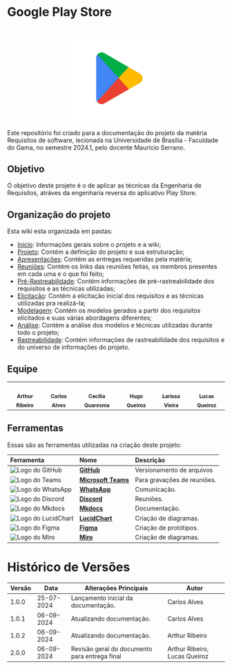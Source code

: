 # Google Play Store
<p align="center" ><br><img src="assets/imagens/google_play.png" width = 40%></p>

Este repositório foi criado para a documentação do projeto da matéria Requisitos de software, lecionada na Universidade de Brasília - Faculdade do Gama, no semestre 2024.1, pelo docente Maurício Serrano. 


## Objetivo
O objetivo deste projeto é o de aplicar as técnicas da Engenharia de Requisitos, atráves da engenharia reversa do aplicativo Play Store.

## Organização do projeto
Esta wiki esta organizada em pastas: 

- [Início](index.md): Informações gerais sobre o projeto e a wiki;
- [Projeto](home/home.md): Contém a definição do projeto e sua estruturação;
- [Apresentações](apresentacoes/apresentacoes.md): Contém as entregas requeridas pela matéria;
- [Reuniões](home/home.md): Contém os links das reuniões feitas, os membros presentes em cada uma e o que foi feito;
- [Pré-Rastreabilidade](pre-ras/pre-ras.md): Contém informações de pré-rastreabilidade dos requisitos e as técnicas utilizadas;
- [Elicitação](elicitacao/elicitacao.md): Contém a elicitação inicial dos requisitos e as técnicas utilizadas pra realizá-la;
- [Modelagem](modelagem/modelagem.md): Contém os modelos gerados a partir dos requisitos elicitados e suas várias abordagens diferentes;
- [Análise](analise/analise.md): Contém a análise dos modelos e técnicas utilizadas durante todo o projeto;
- [Rastreabilidade](rastreabilidade/rastreabilidade.md): Contém informações de rastreabilidade dos requisitos e do universo de informações do projeto.


## Equipe
<table>
  <tr>
    <td align="center"><a href="https://github.com/artrsousa1"><img style="border-radius: 50%;" src="https://github.com/artrsousa1.png" width="100px;" alt=""/><br /><sub><b>Arthur Ribeiro</b></sub></a><br /><a href="Link git" title="Rocketseat"></a></td>
    <td align="center"><a href="https://github.com/CADU110"><img style="border-radius: 50%;" src="https://github.com/CADU110.png" width="100px;" alt=""/><br /><sub><b>Carlos Alves</b></sub></a><br /><a href="Link git" title="Rocketseat"></a></td>
    <td align="center"><a href="https://github.com/cqcoding"><img style="border-radius: 50%;" src="https://github.com/cqcoding.png" width="100px;" alt=""/><br /><sub><b> Cecilia Quaresma </b></sub></a><br /><a href="Link git" title="Rocketseat"></a></td>
    <td align="center"><a href="https://github.com/melohugo"><img style="border-radius: 50%;" src="https://github.com/melohugo.png" width="100px;" alt=""/><br /><sub><b>Hugo Queiroz</b></sub></a><br />
    <td align="center"><a href="https://github.com/VieiraLaris"><img style="border-radius: 50%;" src="https://github.com/VieiraLaris.png" width="100px;" alt=""/><br /><sub><b>Larissa Vieira</b></sub></a><br />
    <td align="center"><a href="https://github.com/lucasqueiroz23"><img style="border-radius: 50%;" src="https://github.com/lucasqueiroz23.png" width="100px;" alt=""/><br /><sub><b>Lucas Queiroz</b></sub></a><br />
  </tr>
</table>


## Ferramentas 
Essas são as ferramentas utilizadas na criação deste projeto:

| Ferramenta | Nome | Descrição |
| :-- | :-- | :-- |
| <img src="https://github.githubassets.com/images/modules/logos_page/GitHub-Mark.png" alt="Logo do GitHub" width="100px"> | <strong>[GitHub](#anchor_1)</strong> | Versionamento de arquivos |
| <img src="https://upload.wikimedia.org/wikipedia/commons/4/44/Microsoft_logo.svg" alt="Logo do Teams" width="100px"> | <strong>[Microsoft Teams](#anchor_2)</strong> | Para gravações de reuniões. |
| <img src="https://upload.wikimedia.org/wikipedia/commons/6/6b/WhatsApp.svg" alt="Logo do WhatsApp" width="100px"> | <strong>[WhatsApp](#anchor_3)</strong> | Comunicação. |
| <img src="https://cdn.prod.website-files.com/6257adef93867e50d84d30e2/636e0a6918e57475a843f59f_icon_clyde_black_RGB.svg" alt="Logo do Discord" width="100px"> | <strong>[Discord](#anchor_4)</strong> | Reuniões. |
| <img src="https://anthonyblackham.com/mkdocs-material/icons/logo.svg" alt="Logo do Mkdocs" width="100px"> | <strong>[Mkdocs](#anchor_5)</strong> | Documentação. |
| <img src="https://play-lh.googleusercontent.com/o4vT3StM8rw3Hn15GMtLjuTA6VUWt6jxDvV4d5ahKj9E9nGaLut06tM83NESuTBr-t0=w240-h480" alt="Logo do LucidChart" width="100px"> | <strong>[LucidChart](#anchor_14)</strong> | Criação de diagramas. |
| <img src="https://logosandtypes.com/wp-content/uploads/2020/10/figma.svg" alt="Logo do Figma" width="100px"> | <strong>[Figma](#anchor_15)</strong> | Criação de protótipos. |
| <img src="https://logosandtypes.com/wp-content/uploads/2022/04/miro.svg" alt="Logo do Miro" width="100px"> | <strong>[Miro](#anchor_16)</strong> | Criação de diagramas. |


# Histórico de Versões

| Versão | Data       | Alterações Principais                             | Autor        |
|--------|------------|---------------------------------------------------|--------------|
| 1.0.0  | 25-07-2024 | Lançamento inicial da documentação.               | Carlos Alves |
| 1.0.1  | 06-09-2024 | Atualizando documentação.               | Carlos Alves |
| 1.0.2  | 06-09-2024 | Atualizando documentação.               | Arthur Ribeiro |
| 2.0.0  | 06-09-2024 | Revisão geral do documento para entrega final | Arthur Ribeiro, Lucas Queiroz |
